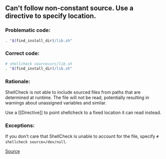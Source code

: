## Can't follow non-constant source. Use a directive to specify location.

### Problematic code:

```sh
. "$(find_install_dir)/lib.sh"
```

### Correct code:

```sh
# shellcheck source=src/lib.sh
. "$(find_install_dir)/lib.sh"
```

### Rationale:

ShellCheck is not able to include sourced files from paths that are determined at runtime. The file will not be read, potentially resulting in warnings about unassigned variables and similar.

Use a [[Directive]] to point shellcheck to a fixed location it can read instead.

### Exceptions:

If you don't care that ShellCheck is unable to account for the file, specify `# shellcheck source=/dev/null`.

[Source](https://github.com/koalaman/shellcheck/wiki/SC1090)

